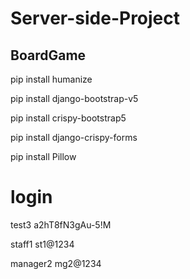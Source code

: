 # Server-side-Project
## BoardGame


pip install humanize

pip install django-bootstrap-v5

pip install crispy-bootstrap5

pip install django-crispy-forms

pip install Pillow


# login

test3
a2hT8fN3gAu-5!M

staff1
st1@1234

manager2
mg2@1234